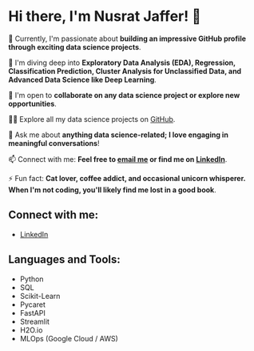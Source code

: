 # Hi there, I'm Nusrat Jaffer! 👋

🔭 Currently, I'm passionate about **building an impressive GitHub profile through exciting data science projects**.

🌱 I'm diving deep into **Exploratory Data Analysis (EDA), Regression, Classification Prediction, Cluster Analysis for Unclassified Data, and Advanced Data Science like Deep Learning**.

👯 I'm open to **collaborate on any data science project or explore new opportunities**.

👨‍💻 Explore all my data science projects on [GitHub](https://github.com/njaffer2/Data-Science).

💬 Ask me about **anything data science-related; I love engaging in meaningful conversations**!

📫 Connect with me: **Feel free to [email me](mailto:njaffer2@gmail.com?subject=[GitHub]%20Source%20Han%20Sans) or find me on [LinkedIn](https://linkedin.com/in/nusratkhowaja)**.

⚡ Fun fact: **Cat lover, coffee addict, and occasional unicorn whisperer. When I'm not coding, you'll likely find me lost in a good book**.

## Connect with me:
- [LinkedIn](https://linkedin.com/in/nusratkhowaja)

## Languages and Tools:
- Python
- SQL
- Scikit-Learn
- Pycaret
- FastAPI
- Streamlit
- H2O.io
- MLOps (Google Cloud / AWS)
